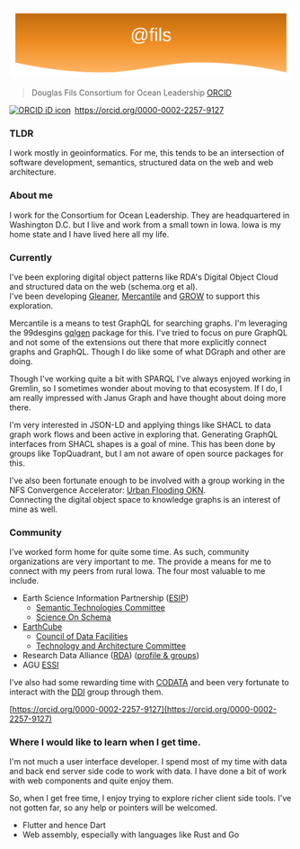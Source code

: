 <img src="https://raw.githubusercontent.com/fils/fils/master/images/banner.svg" alt="Banner image">

> Douglas Fils 
> Consortium for Ocean Leadership
> [ORCID](https://orcid.org/0000-0002-2257-9127)

<div itemscope itemtype="https://schema.org/Person"><a itemprop="sameAs" content="https://orcid.org/0000-0002-2257-9127" href="https://orcid.org/0000-0002-2257-9127" target="orcid.widget" rel="me noopener noreferrer" style="vertical-align:top;"><img src="https://orcid.org/sites/default/files/images/orcid_16x16.png" style="width:1em;margin-right:.5em;" alt="ORCID iD icon">https://orcid.org/0000-0002-2257-9127</a></div>



### TLDR

I work mostly in geoinformatics.  For me, this tends to be an  intersection of 
software development, semantics, structured data on the web and web architecture. 

### About me

I work for the Consortium for Ocean Leadership.  They are headquartered in 
Washington D.C. but I live and work from a small town in Iowa.   Iowa is my 
home state and I have lived here all my life.  

### Currently

I've been exploring digital object patterns like 
RDA's Digital Object Cloud and structured data on the web (schema.org et al).   
I've been developing [Gleaner](https://gleaner.io/), [Mercantile](https://github.com/earthcubearchitecture-project418/mercantile) 
and [GROW](https://github.com/fils/goobjectweb) to support this exploration.  

Mercantile is a means to test  GraphQL for searching graphs.  I'm leveraging the 
99desgins [gqlgen](https://github.com/99designs/gqlgen) package for this. 
I've tried to focus on pure GraphQL and not some of the extensions out there that 
more explicitly connect graphs and GraphQL.   Though I do like some of what DGraph
and other are doing.  

Though I've working quite a bit with SPARQL I've always enjoyed working in Gremlin, 
so I sometimes wonder about moving to that ecosystem.   If I do, I am really 
impressed with Janus Graph and have thought about doing more there.  

I'm very interested in JSON-LD and applying things like SHACL to data graph work 
flows and been active in exploring that.   Generating GraphQL interfaces from SHACL 
shapes is a goal of mine.  This has been done by groups like TopQuadrant, but I am not
aware of open source packages for this.  

I've also been fortunate enough to be involved with a group working in 
the NFS Convergence Accelerator:
[Urban Flooding OKN](https://www.nsf.gov/od/oia/convergence-accelerator/Award%20Listings/track-a.jsp).  
Connecting the digital object space to knowledge graphs is an interest of mine as well.  

### Community

I've worked form home for quite some time.   As such, community organizations are
very important to me. The provide a means for me to connect with my peers from 
rural Iowa.  The four most valuable to me include.

* Earth Science Information Partnership ([ESIP](https://www.esipfed.org/))
    * [Semantic Technologies Committee](http://wiki.esipfed.org/index.php/Semantic_Technologies)
    * [Science On Schema](https://github.com/ESIPFed/science-on-schema.org)
* [EarthCube](https://www.earthcube.org/)
    * [Council of Data Facilities](https://www.earthcube.org/group/council-data-facilities)
    * [Technology and Architecture Committee](https://www.earthcube.org/group/technology-architecture-committee)
* Research Data Alliance ([RDA](https://www.rd-alliance.org/)) ([profile & groups](https://www.rd-alliance.org/users/fils))
* AGU [ESSI](https://connect.agu.org/essi/home)

I've also had some rewarding time with [CODATA](https://codata.org/) and been very fortunate to interact with the 
[DDI](https://ddialliance.org/) group through them.  

[https://orcid.org/0000-0002-2257-9127](https://orcid.org/0000-0002-2257-9127)

### Where I would like to learn when I get time.

I'm not much a user interface developer.   I spend most of my time with data and 
back end server side code to work with data.  I have done a bit of work with 
web components and quite enjoy them.  

So, when I get free time, I enjoy trying
to explore richer client side tools.   I've not gotten far, so any help or pointers will
be welcomed. 

* Flutter and hence Dart
* Web assembly, especially with languages like Rust and Go

